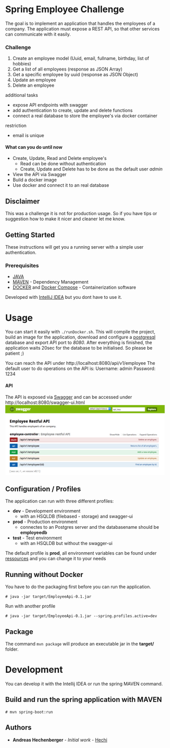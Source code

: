 # Spring Employee Challenge

The goal is to implement an application that handles the employees of a company. The application must expose a REST API, so that other services can communicate with it easily.

### Challenge

1. Create an employee model (Uuid, email, fullname, birthday, list of hobbies)
2. Get a list of all employees (response as JSON Array)
3. Get a specific employee by uuid (response as JSON Object)
4. Update an employee
5. Delete an employee

additional tasks
* expose API endpoints with swagger
* add authentication to create, update and delete functions
* connect a real database to store the employee's via docker container 

restriction
* email is unique

#### What can you do until now

* Create, Update, Read and Delete employee's
  * Read can be done without authentication
  * Create, Update and Delete has to be done as the default user *admin*
* View the API via Swagger
* Build a docker image
* Use docker and connect it to an real database

## Disclaimer

This was a challenge it is not for production usage. So if you have tips or suggestion how to make it nicer and cleaner let me know.

## Getting Started

These instructions will get you a running server with a simple user authentication.


### Prerequisites

* [JAVA](https://www.java.com/de/download/help/download_options.xml)
* [MAVEN](https://maven.apache.org/install.html)  - Dependency Management
* [DOCKER](https://docs.docker.com/install/) and [Docker Compose](https://docs.docker.com/compose/install/) - Containerization software

Developed with [IntelliJ IDEA](https://www.jetbrains.com/idea/) but you dont have to use it.

# Usage

You can start it easily with `./runDocker.sh`. This will compile the project, build an image for the application, download and configure a [postgresql](https://www.postgresql.org/) database and export API port to *8080*.
After everything is finished, the application waits 20sec for the database to be initialised. So please be patient ;)

You can reach the API under http://localhost:8080/api/v1/employee
The default user to do operations on the API is:
Username: admin
Password: 1234

#### API

The API is exposed via [Swagger](https://swagger.io/) and can be accessed under http://localhost:8080/swagger-ui.html
![swagger-ui](/screenshots/swagger-ui.png?raw=true "Swagger-UI")

## Configuration / Profiles

The application can run with three different profiles:
* **dev** - Development environment
  * with an HSQLDB (filebased - storage) and swagger-ui
* **prod** - Production environment
  * connectes to an Postgres server and the databasename should be **employeedb**
* **test** - Test environment
  * with an HSQLDB but without the swagger-ui

The default profile is **prod**, all environment variables can be found under [ressources](https://github.com/hechi/springEmployeeChallenge/tree/master/src/main/resources) and you can change it to your needs

## Running without Docker

You have to do the packaging first before you can run the application.
```
# java -jar target/EmployeeApi-0.1.jar
```

Run with another profile
```
# java -jar target/EmployeeApi-0.1.jar --spring.profiles.active=dev
```

## Package

The command `mvn package` will produce an executable jar in the **target/** folder.

# Development

You can develop it with the Intellij IDEA or run the spring MAVEN command.

## Build and run the spring application with MAVEN

```
# mvn spring-boot:run
```

## Authors

* **Andreas Hechenberger** - *Initial work* - [Hechi](https://github.com/hechi)

